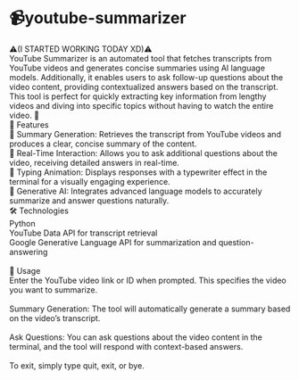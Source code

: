 # 📹youtube-summarizer 
⚠️(I STARTED WORKING TODAY XD)⚠️
<br>
YouTube Summarizer is an automated tool that fetches transcripts from YouTube videos and generates concise summaries using AI language models. Additionally, it enables users to ask follow-up questions about the video content, providing contextualized answers based on the transcript. This tool is perfect for quickly extracting key information from lengthy videos and diving into specific topics without having to watch the entire video. 🎥
<br>
🌟 Features<br>
📝 Summary Generation: Retrieves the transcript from YouTube videos and produces a clear, concise summary of the content.<br>
💬 Real-Time Interaction: Allows you to ask additional questions about the video, receiving detailed answers in real-time.<br>
🎩 Typing Animation: Displays responses with a typewriter effect in the terminal for a visually engaging experience.<br>
🤖 Generative AI: Integrates advanced language models to accurately summarize and answer questions naturally.<br>
🛠️ Technologies<br>
Python<br>
YouTube Data API for transcript retrieval<br>
Google Generative Language API for summarization and question-answering<br>
<br>
📖 Usage<br>
Enter the YouTube video link or ID when prompted. This specifies the video you want to summarize.<br>
<br>
Summary Generation: The tool will automatically generate a summary based on the video’s transcript.<br>
<br>
Ask Questions: You can ask questions about the video content in the terminal, and the tool will respond with context-based answers.<br>
<br>
To exit, simply type quit, exit, or bye.<br>

